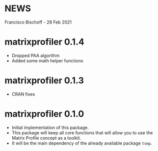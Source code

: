 NEWS
================
Francisco Bischoff
\- 28 Feb 2021

<!-- NEWS.md is generated from NEWS.Rmd. Please edit that file -->

# matrixprofiler 0.1.4

  - Dropped PAA algorithm
  - Added some math helper functions

# matrixprofiler 0.1.3

  - CRAN fixes

# matrixprofiler 0.1.0

  - Initial implementation of this package.
  - This package will keep all core functions that will allow you to use
    the Matrix Profile concept as a toolkit.
  - It will be the main dependency of the already available package
    `tsmp`.
